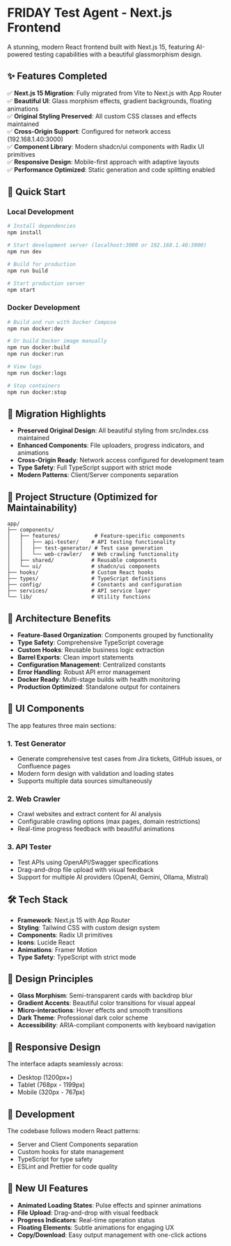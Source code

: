 # FRIDAY Test Agent - Next.js Frontend

A stunning, modern React frontend built with Next.js 15, featuring AI-powered testing capabilities with a beautiful glassmorphism design.

## ✨ Features Completed

✅ **Next.js 15 Migration**: Fully migrated from Vite to Next.js with App Router  
✅ **Beautiful UI**: Glass morphism effects, gradient backgrounds, floating animations  
✅ **Original Styling Preserved**: All custom CSS classes and effects maintained  
✅ **Cross-Origin Support**: Configured for network access (192.168.1.40:3000)  
✅ **Component Library**: Modern shadcn/ui components with Radix UI primitives  
✅ **Responsive Design**: Mobile-first approach with adaptive layouts  
✅ **Performance Optimized**: Static generation and code splitting enabled

## 🚀 Quick Start

### Local Development

```bash
# Install dependencies
npm install

# Start development server (localhost:3000 or 192.168.1.40:3000)
npm run dev

# Build for production
npm run build

# Start production server
npm start
```

### Docker Development

```bash
# Build and run with Docker Compose
npm run docker:dev

# Or build Docker image manually
npm run docker:build
npm run docker:run

# View logs
npm run docker:logs

# Stop containers
npm run docker:stop
```

## 🎯 Migration Highlights

- **Preserved Original Design**: All beautiful styling from src/index.css maintained
- **Enhanced Components**: File uploaders, progress indicators, and animations
- **Cross-Origin Ready**: Network access configured for development team
- **Type Safety**: Full TypeScript support with strict mode
- **Modern Patterns**: Client/Server components separation

## 📁 Project Structure (Optimized for Maintainability)

```
app/
├── components/
│   ├── features/           # Feature-specific components
│   │   ├── api-tester/    # API testing functionality
│   │   ├── test-generator/ # Test case generation
│   │   └── web-crawler/   # Web crawling functionality
│   ├── shared/            # Reusable components
│   └── ui/                # shadcn/ui components
├── hooks/                 # Custom React hooks
├── types/                 # TypeScript definitions
├── config/                # Constants and configuration
├── services/              # API service layer
└── lib/                   # Utility functions
```

## 🔧 Architecture Benefits

- **Feature-Based Organization**: Components grouped by functionality
- **Type Safety**: Comprehensive TypeScript coverage
- **Custom Hooks**: Reusable business logic extraction
- **Barrel Exports**: Clean import statements
- **Configuration Management**: Centralized constants
- **Error Handling**: Robust API error management
- **Docker Ready**: Multi-stage builds with health monitoring
- **Production Optimized**: Standalone output for containers

## 🎨 UI Components

The app features three main sections:

### 1. Test Generator

- Generate comprehensive test cases from Jira tickets, GitHub issues, or Confluence pages
- Modern form design with validation and loading states
- Supports multiple data sources simultaneously

### 2. Web Crawler

- Crawl websites and extract content for AI analysis
- Configurable crawling options (max pages, domain restrictions)
- Real-time progress feedback with beautiful animations

### 3. API Tester

- Test APIs using OpenAPI/Swagger specifications
- Drag-and-drop file upload with visual feedback
- Support for multiple AI providers (OpenAI, Gemini, Ollama, Mistral)

## 🛠 Tech Stack

- **Framework**: Next.js 15 with App Router
- **Styling**: Tailwind CSS with custom design system
- **Components**: Radix UI primitives
- **Icons**: Lucide React
- **Animations**: Framer Motion
- **Type Safety**: TypeScript with strict mode

## 🎯 Design Principles

- **Glass Morphism**: Semi-transparent cards with backdrop blur
- **Gradient Accents**: Beautiful color transitions for visual appeal
- **Micro-interactions**: Hover effects and smooth transitions
- **Dark Theme**: Professional dark color scheme
- **Accessibility**: ARIA-compliant components with keyboard navigation

## 📱 Responsive Design

The interface adapts seamlessly across:

- Desktop (1200px+)
- Tablet (768px - 1199px)
- Mobile (320px - 767px)

## 🔧 Development

The codebase follows modern React patterns:

- Server and Client Components separation
- Custom hooks for state management
- TypeScript for type safety
- ESLint and Prettier for code quality

## 🌟 New UI Features

- **Animated Loading States**: Pulse effects and spinner animations
- **File Upload**: Drag-and-drop with visual feedback
- **Progress Indicators**: Real-time operation status
- **Floating Elements**: Subtle animations for engaging UX
- **Copy/Download**: Easy output management with one-click actions
